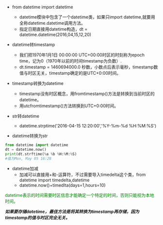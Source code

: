 - from datetime import datetime
  - datetime模块中包含了一个datetime类，如果只import datetime,就要用全称datetime.datetime调用方法。
  - 指定日期直接用datetime构造，dt = datetime.datetime(2016,04,15,12,20)

- datetime转timestamp
  - 我们把1970年1月1日 00:00:00 UTC+00:00时区的时刻称为epoch time，记为0（1970年以前的时间timestamp为负数）.
  - dt.timestamp = 1460694000.0 秒数，小数点后表示毫秒，timestamp数值与时区无关，timestamp确定的是UTC+0:00时间。
  
- timestamp转换为datetime
  - timestamp没有时区概念，用fromtimestamp()方法是转换到当前时区的datetime。
  - 用utcfromtimestamp()方法转换到UTC+0:00时间。
  
- str转datetime
  - datetime.strptime('2016-04-15 12:20:00','%Y-%m-%d %H:%M:%S')
  
- datetime转换为str
```python
from datetime import datetime
dt = datetime.now()
print(dt.strftime(%a %b %H:%M:%S)
#值为Mon, May 05 16:28
```

- datetime加减
  - 加减可以直接用+和-运算符，不过需要导入timedelta这个类，from datetime import timedelta,datetime
  - datetime.now()+timedlta(days=1,hours=10)
 
<font color=green>datetime表示的时间需要时区信息才能确定一个特定的时间，否则只能视为本地时间。</font>

***如果要存储datetime，最佳方法是将其转换为timestamp再存储，因为timestamp的值与时区完全无关。***
